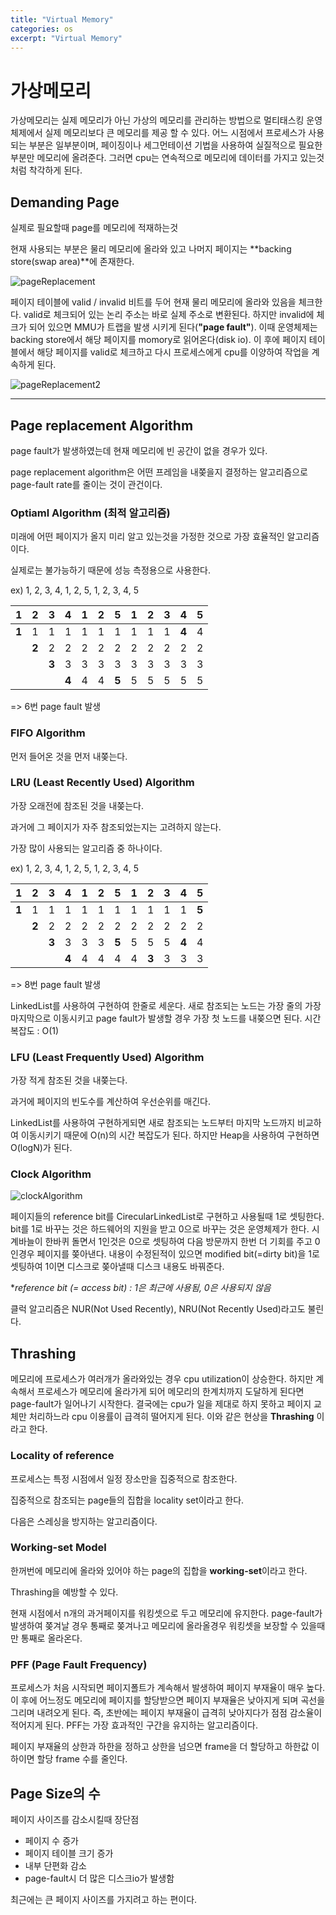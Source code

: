 ```yaml
---
title: "Virtual Memory"
categories: os
excerpt: "Virtual Memory"
---
```




# 가상메모리

  가상메모리는 실제 메모리가 아닌 가상의 메모리를 관리하는 방법으로 멀티태스킹 운영체제에서 실제 메모리보다 큰 메모리를 제공 할 수 있다. 어느 시점에서 프로세스가 사용되는 부분은 일부분이며, 페이징이나 세그먼테이션 기법을 사용하여 실질적으로 필요한 부분만 메모리에 올려준다. 그러면 cpu는 연속적으로 메모리에 데이터를 가지고 있는것처럼 착각하게 된다.



## Demanding Page

실제로 필요할때 page를 메모리에 적재하는것

현재 사용되는 부분은 물리 메모리에 올라와 있고 나머지 페이지는 **backing store(swap area)**에 존재한다.

![pageReplacement](/images/os/pageReplacement.png)



페이지 테이블에 valid / invalid 비트를 두어 현재 물리 메모리에 올라와 있음을 체크한다. valid로 체크되어 있는 논리 주소는 바로 실제 주소로 변환된다. 하지만 invalid에 체크가 되어 있으면 MMU가 트랩을 발생 시키게 된다(**"page fault"**). 이때 운영체제는 backing store에서 해당 페이지를 momory로 읽어온다(disk io). 이 후에 페이지 테이블에서 해당 페이지를 valid로 체크하고 다시 프로세스에게 cpu를 이양하여 작업을 계속하게 된다.



![pageReplacement2](/images/os/pageReplacement2.png)



___



## Page replacement Algorithm

page fault가 발생하였는데 현재 메모리에 빈 공간이 없을 경우가 있다.

page replacement algorithm은 어떤 프레임을 내쫒을지 결정하는 알고리즘으로 page-fault rate를 줄이는 것이 관건이다.



### Optiaml Algorithm (최적 알고리즘)

미래에 어떤 페이지가 올지 미리 알고 있는것을 가정한 것으로 가장 효율적인 알고리즘이다.

실제로는 불가능하기 때문에 성능 측정용으로 사용한다.

ex) 1, 2, 3, 4, 1, 2, 5, 1, 2, 3, 4, 5 

| 1 | 2 | 3 | 4 | 1 | 2 | 5 | 1 | 2 | 3 | 4 | 5 |
| :---: | :---: | :---: | :---: | :---: | :---: | :---: | :---: | :---: | :---: | :---: | :---: |
| **1** | 1 | 1 | 1 | 1 | 1 | 1 | 1 | 1 | 1 | **4** | 4 |
|  | **2** |2  | 2 | 2 | 2 |2  |2  |2  |2  |2  | 2 |
|  |  | **3** |3  | 3 | 3 | 3 |3  |3  | 3 | 3 | 3 |
|  |  |  | **4**  |4| 4 | **5** | 5 | 5 |5  |5  | 5 |

=> 6번 page fault 발생



### FIFO Algorithm

먼저 들어온 것을 먼저 내쫒는다.



### LRU (Least Recently Used) Algorithm

가장 오래전에 참조된 것을 내쫒는다.

과거에 그 페이지가 자주 참조되었는지는 고려하지 않는다.

가장 많이 사용되는 알고리즘 중 하나이다.



ex) 1, 2, 3, 4, 1, 2, 5, 1, 2, 3, 4, 5 

|   1   |   2   |   3   |   4   |  1   |  2   |   5   |  1   |   2   |  3   |   4   |   5   |
| :---: | :---: | :---: | :---: | :--: | :--: | :---: | :--: | :---: | :--: | :---: | :---: |
| **1** |   1   |   1   |   1   |  1   |  1   |   1   |  1   |   1   |  1   |   1   | **5** |
|       | **2** |   2   |   2   |  2   |  2   |   2   |  2   |   2   |  2   |   2   |   2   |
|       |       | **3** |   3   |  3   |  3   | **5** |  5   |   5   |  5   | **4** |   4   |
|       |       |       | **4** |  4   |  4   |   4   |  4   | **3** |  3   |   3   |   3   |

=> 8번 page fault 발생

LinkedList를 사용하여 구현하여 한줄로 세운다. 새로 참조되는 노드는 가장 줄의 가장 마지막으로 이동시키고 page fault가 발생할 경우 가장 첫 노드를 내쫒으면 된다. 시간복잡도 : O(1)



### LFU (Least Frequently Used) Algorithm

가장 적게 참조된 것을 내쫒는다.

과거에 페이지의 빈도수를 계산하여 우선순위를 매긴다.

LinkedList를 사용하여 구현하게되면 새로 참조되는 노드부터 마지막 노드까지 비교하여 이동시키기 때문에 O(n)의 시간 복잡도가 된다. 하지만 Heap을 사용하여 구현하면 O(logN)가 된다.



### Clock Algorithm

![clockAlgorithm](/images/os/clockAlgorithm.png)

페이지들의 reference bit를 CirecularLinkedList로 구현하고 사용될때 1로 셋팅한다. bit를 1로 바꾸는 것은 하드웨어의 지원을 받고 0으로 바꾸는 것은 운영체제가 한다. 시계바늘이 한바퀴 돌면서 1인것은 0으로 셋팅하여 다음 방문까지 한번 더 기회를 주고 0인경우 페이지를 쫒아낸다. 내용이 수정된적이 있으면 modified bit(=dirty bit)을 1로 셋팅하여 1이면 디스크로 쫒아낼때 디스크 내용도 바꿔준다.

**reference bit (= access bit) : 1은 최근에 사용됨, 0은 사용되지 않음*



클럭 알고리즘은 NUR(Not Used Recently), NRU(Not Recently Used)라고도 불린다.



## Thrashing

메모리에 프로세스가 여러개가 올라와있는 경우 cpu utilization이 상승한다. 하지만 계속해서 프로세스가 메모리에 올라가게 되어 메모리의 한계치까지 도달하게 된다면 page-fault가 일어나기 시작한다. 결국에는 cpu가 일을 제대로 하지 못하고 페이지 교체만 처리하느라 cpu 이용률이 급격히 떨어지게 된다. 이와 같은 현상을 **Thrashing** 이라고 한다.



### Locality of reference

프로세스는 특정 시점에서 일정 장소만을 집중적으로 참조한다.

집중적으로 참조되는 page들의 집합을 locality set이라고 한다.



다음은 스레싱을 방지하는 알고리즘이다.



### Working-set Model

한꺼번에 메모리에 올라와 있어야 하는 page의 집합을 **working-set**이라고 한다.

Thrashing을 예방할 수 있다.

현재 시점에서 n개의 과거페이지를 워킹셋으로 두고 메모리에 유지한다. page-fault가 발생하여 쫒겨날 경우 통째로 쫒겨나고 메모리에 올라올경우 워킹셋을 보장할 수 있을때만 통째로 올라온다.



### PFF (Page Fault Frequency)

프로세스가 처음 시작되면 페이지폴트가 계속해서 발생하여 페이지 부재율이 매우 높다. 이 후에 어느정도 메모리에 페이지를 할당받으면 페이지 부재율은 낮아지게 되며 곡선을 그리며 내려오게 된다. 즉, 초반에는 페이지 부재율이 급격히 낮아지다가 점점 감소율이 적어지게 된다. PFF는 가장 효과적인 구간을 유지하는 알고리즘이다. 

페이지 부재율의 상한과 하한을 정하고 상한을 넘으면 frame을 더 할당하고 하한값 이하이면 할당 frame 수를 줄인다.



## Page Size의 수

페이지 사이즈를 감소시킬때 장단점

- 페이지 수 증가
- 페이지 테이블 크기 증가
- 내부 단편화 감소
- page-fault시 더 많은 디스크io가 발생함



최근에는 큰 페이지 사이즈를 가지려고 하는 편이다.